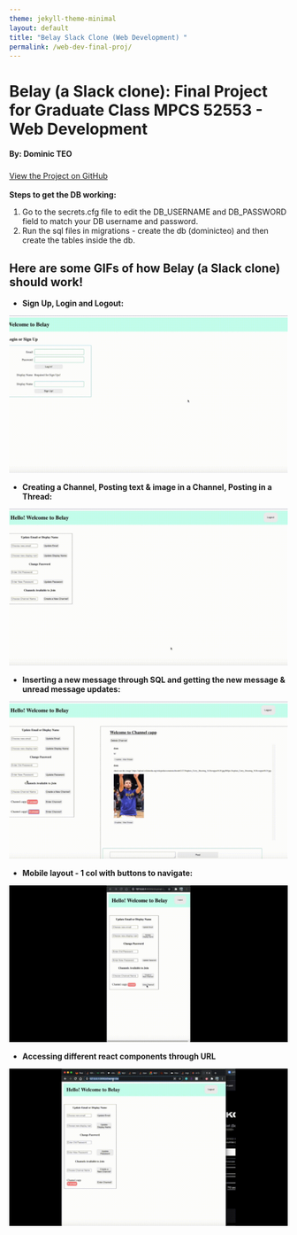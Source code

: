 ```yaml
---
theme: jekyll-theme-minimal
layout: default
title: "Belay Slack Clone (Web Development) "
permalink: /web-dev-final-proj/
---
```



# Belay (a Slack clone): Final Project for Graduate Class MPCS 52553 - Web Development

**By: Dominic TEO**

<link rel="stylesheet" href="https://cdnjs.cloudflare.com/ajax/libs/font-awesome/4.7.0/css/font-awesome.min.css">

<p class="view"><a href="https://github.com/domteo95/ios-app-nba-players"><i class="fa fa-github" style="font-size:24px"></i>  View the Project on GitHub</a></p>

**Steps to get the DB working:**

1. Go to the secrets.cfg file to edit the DB_USERNAME and DB_PASSWORD field to match your DB username and password.
2. Run the sql files in migrations - create the db (dominicteo) and then create the tables inside the db.


## Here are some GIFs of how Belay (a Slack clone) should work!

- **Sign Up, Login and Logout:**

<img src="https://github.com/domteo95/web-dev-final/blob/main/images/login_signup.gif?raw=true" />

- **Creating a Channel, Posting text & image in a Channel, Posting in a Thread:**

<img src="https://github.com/domteo95/web-dev-final/blob/main/images/channel_and_thread.gif?raw=true" />

- **Inserting a new message through SQL and getting the new message & unread message updates:**

<img src ='https://github.com/domteo95/web-dev-final/blob/main/images/new_message_update.gif?raw=true'>

- **Mobile layout - 1 col with buttons to navigate:**

<img src='https://github.com/domteo95/web-dev-final/blob/main/images/mobile_layout.gif?raw=true'/>


- **Accessing different react components through URL**

<img src='https://github.com/domteo95/web-dev-final/blob/main/images/access_url.gif?raw=true' />
